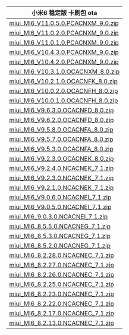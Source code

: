 | 小米6  稳定版  卡刷包  ota |
| ------------|
| [miui_MI6_V11.0.5.0.PCACNXM_9.0.zip](https://hugeota.d.miui.com/V11.0.5.0.PCACNXM/miui_MI6_V11.0.5.0.PCACNXM_996ffd2660_9.0.zip)    |
| [miui_MI6_V11.0.2.0.PCACNXM_9.0.zip](https://hugeota.d.miui.com/V11.0.2.0.PCACNXM/miui_MI6_V11.0.2.0.PCACNXM_86da9ed9e4_9.0.zip)    |
| [miui_MI6_V11.0.1.0.PCACNXM_9.0.zip](https://hugeota.d.miui.com/V11.0.1.0.PCACNXM/miui_MI6_V11.0.1.0.PCACNXM_89ae308519_9.0.zip)    |
| [miui_MI6_V10.4.3.0.PCACNXM_9.0.zip](https://hugeota.d.miui.com/V10.4.3.0.PCACNXM/miui_MI6_V10.4.3.0.PCACNXM_0a6e803d0c_9.0.zip)    |
| [miui_MI6_V10.4.2.0.PCACNXM_9.0.zip](https://hugeota.d.miui.com/V10.4.2.0.PCACNXM/miui_MI6_V10.4.2.0.PCACNXM_75a8bf4171_9.0.zip)    |
| [miui_MI6_V10.3.1.0.OCACNXM_8.0.zip](http://bigota.d.miui.com/V10.3.1.0.OCACNXM/miui_MI6_V10.3.1.0.OCACNXM_daadd2e637_8.0.zip)      |
| [miui_MI6_V10.2.1.0.OCACNFK_8.0.zip](http://bigota.d.miui.com/V10.2.1.0.OCACNFK/miui_MI6_V10.2.1.0.OCACNFK_92fc570616_8.0.zip)      |
| [miui_MI6_V10.0.2.0.OCACNFH_8.0.zip](http://bigota.d.miui.com/V10.0.2.0.OCACNFH/miui_MI6_V10.0.2.0.OCACNFH_278bcc8c58_8.0.zip)   |
| [miui_MI6_V10.0.1.0.OCACNFH_8.0.zip](http://bigota.d.miui.com/V10.0.1.0.OCACNFH/miui_MI6_V10.0.1.0.OCACNFH_36fb7a3e44_8.0.zip)   |
| [miui_MI6_V9.6.3.0.OCACNFD_8.0.zip](http://bigota.d.miui.com/V9.6.3.0.OCACNFD/miui_MI6_V9.6.3.0.OCACNFD_72b5cc63d6_8.0.zip)      |
| [miui_MI6_V9.6.2.0.OCACNFD_8.0.zip](http://bigota.d.miui.com/V9.6.2.0.OCACNFD/miui_MI6_V9.6.2.0.OCACNFD_ee6e074cee_8.0.zip)      |
| [miui_MI6_V9.5.8.0.OCACNFA_8.0.zip](http://bigota.d.miui.com/V9.5.8.0.OCACNFA/miui_MI6_V9.5.8.0.OCACNFA_6996c0d8b1_8.0.zip)      | 
| [miui_MI6_V9.5.7.0.OCACNFA_8.0.zip](https://hugeota.d.miui.com/V9.5.7.0.OCACNFA/miui_MI6_V9.5.7.0.OCACNFA_f1ebbce258_8.0.zip)    |
| [miui_MI6_V9.5.3.0.OCACNFA_8.0.zip](https://hugeota.d.miui.com/V9.5.3.0.OCACNFA/miui_MI6_V9.5.3.0.OCACNFA_a1956b9cd1_8.0.zip)    |
| [miui_MI6_V9.2.3.0.OCACNEK_8.0.zip](https://hugeota.d.miui.com/V9.2.3.0.OCACNEK/miui_MI6_V9.2.3.0.OCACNEK_1188ea5384_8.0.zip)    |
| [miui_MI6_V9.2.4.0.NCACNEK_7.1.zip](https://hugeota.d.miui.com/V9.2.4.0.NCACNEK/miui_MI6_V9.2.4.0.NCACNEK_4210c4c354_7.1.zip)    |
| [miui_MI6_V9.2.3.0.NCACNEK_7.1.zip](https://hugeota.d.miui.com/V9.2.3.0.NCACNEK/miui_MI6_V9.2.3.0.NCACNEK_0cd236e3b2_7.1.zip)    |
| [miui_MI6_V9.2.1.0.NCACNEK_7.1.zip](https://hugeota.d.miui.com/V9.2.1.0.NCACNEK/miui_MI6_V9.2.1.0.NCACNEK_cb2e4488b7_7.1.zip)    |
| [miui_MI6_V9.0.6.0.NCACNEI_7.1.zip](https://hugeota.d.miui.com/V9.0.6.0.NCACNEI/miui_MI6_V9.0.6.0.NCACNEI_7ff4a6a0f8_7.1.zip)    |
| [miui_MI6_V9.0.5.0.NCACNEI_7.1.zip](https://hugeota.d.miui.com/V9.0.5.0.NCACNEI/miui_MI6_V9.0.5.0.NCACNEI_06a12c5a3e_7.1.zip)    |
| [miui_MI6_9.0.3.0.NCACNEI_7.1.zip](http://bigota.d.miui.com/V9.0.3.0.NCACNEI/miui_MI6_V9.0.3.0.NCACNEI_01def7a80c_7.1.zip)       |
| [miui_MI6_8.5.5.0.NCACNEG_7.1.zip](http://bigota.d.miui.com/V8.5.5.0.NCACNEG/miui_MI6_V8.5.5.0.NCACNEG_c8c6a3ffa2_7.1.zip)       |
| [miui_MI6_8.5.3.0.NCACNEG_7.1.zip](http://bigota.d.miui.com/V8.5.3.0.NCACNEG/miui_MI6_V8.5.3.0.NCACNEG_c9344b4b3b_7.1.zip)       |
| [miui_MI6_8.5.2.0.NCACNEG_7.1.zip](http://bigota.d.miui.com/V8.5.2.0.NCACNEG/miui_MI6_V8.5.2.0.NCACNEG_966c73e2bf_7.1.zip)       |
| [miui_MI6_8.2.28.0.NCACNEC_7.1.zip](http://bigota.d.miui.com/V8.2.28.0.NCACNEC/miui_MI6_V8.2.28.0.NCACNEC_3a9b960151_7.1.zip)    |
| [miui_MI6_8.2.27.0.NCACNEC_7.1.zip](http://bigota.d.miui.com/V8.2.27.0.NCACNEC/miui_MI6_V8.2.27.0.NCACNEC_e725f9829f_7.1.zip)    |
| [miui_MI6_8.2.26.0.NCACNEC_7.1.zip](http://bigota.d.miui.com/V8.2.26.0.NCACNEC/miui_MI6_V8.2.26.0.NCACNEC_1d8aaf2c2a_7.1.zip)    |
| [miui_MI6_8.2.25.0.NCACNEC_7.1.zip](http://bigota.d.miui.com/V8.2.25.0.NCACNEC/miui_MI6_V8.2.25.0.NCACNEC_f3313105d8_7.1.zip)    |  
| [miui_MI6_8.2.23.0.NCACNEC_7.1.zip](http://bigota.d.miui.com/V8.2.23.0.NCACNEC/miui_MI6_V8.2.23.0.NCACNEC_47caec98af_7.1.zip)    |
| [miui_MI6_8.2.22.0.NCACNEC_7.1.zip](http://bigota.d.miui.com/V8.2.22.0.NCACNEC/miui_MI6_V8.2.22.0.NCACNEC_aeef27288f_7.1.zip)    |
| [miui_MI6_8.2.17.0.NCACNEC_7.1.zip](http://bigota.d.miui.com/V8.2.17.0.NCACNEC/miui_MI6_V8.2.17.0.NCACNEC_f77e7a2d23_7.1.zip)    |
| [miui_MI6_8.2.13.0.NCACNEC_7.1.zip](http://bigota.d.miui.com/V8.2.13.0.NCACNEC/miui_MI6_V8.2.13.0.NCACNEC_613dc312ea_7.1.zip)    |
